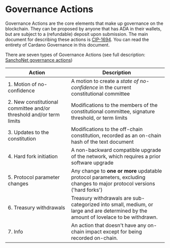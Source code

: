 # Governance Actions

Governance Actions are the core elements that make up governance on the blockchain. They can be proposed by anyone that has ADA in their wallets, but are subject to a (refundable) deposit upon submission. The main document for describing these actions is [CIP-1694](https://www.1694.io/). You can read the entirety of Cardano Governance in this document.&#x20;

There are seven types of Governance Actions (see full description: [SanchoNet governance actions](https://sancho.network/actions/))&#x20;

| Action                                                              | Description                                                                                                                         |
| ------------------------------------------------------------------- | ----------------------------------------------------------------------------------------------------------------------------------- |
| 1. Motion of no-confidence                                          | A motion to create a _state of no-confidence_ in the current constitutional committee                                               |
| 2. New constitutional committee and/or threshold and/or term limits | Modifications to the members of the constitutional committee, signature threshold, or term limits                                   |
| 3. Updates to the constitution                                      | Modifications to the off-chain constitution, recorded as an on-chain hash of the text document                                      |
| 4. Hard fork initiation                                             | A non-backward compatible upgrade of the network, which requires a prior software upgrade                                           |
| 5. Protocol parameter changes                                       | Any change to **one or more** updatable protocol parameters, excluding changes to major protocol versions ('hard forks')            |
| 6. Treasury withdrawals                                             | Treasury withdrawals are sub-categorized into small, medium, or large and are determined by the amount of lovelace to be withdrawn. |
| 7. Info                                                             | An action that doesn't have any on-chain impact except for being recorded on-chain.                                                 |
